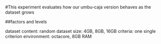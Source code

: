 #This experiment evaluates how our umbu-caja version behaves as the dataset grows

##factors and levels

dataset content: random
dataset size: 4GB, 8GB, 16GB
criteria: one single criterion
environment: octacore, 8GB RAM
